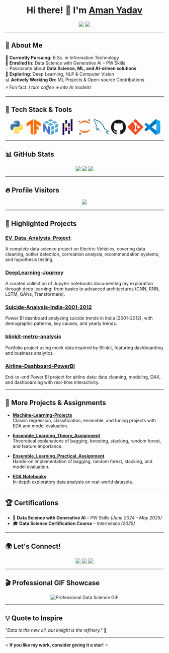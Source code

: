<h1 align="center">
  Hi there! 👋 I'm <a href="https://www.linkedin.com/in/aman-yadav-6b64b6253/" target="_blank">Aman Yadav</a>
</h1>

<p align="center">
  <img src="https://media.giphy.com/media/hvRJCLFzcasrR4ia7z/giphy.gif" width="40px"/>
  <img src="https://readme-typing-svg.herokuapp.com?font=Roboto&color=%23F7A41D&size=25&center=true&vCenter=true&width=550&lines=Aspiring+Data+Scientist+%7C+ML+Enthusiast;AI+%26+Data+Science+Explorer;Open+to+Collaboration!"/>
</p>

---

## 📌 **About Me**
🌱 **Currently Pursuing:** B.Sc. in Information Technology  
📖 **Enrolled In:** Data Science with Generative AI – PW Skills  
💡 Passionate about **Data Science, ML, and AI-driven solutions**  
🔬 **Exploring:** Deep Learning, NLP & Computer Vision  
📊 **Actively Working On:** ML Projects & Open-source Contributions  
⚡ Fun fact: *I turn coffee ☕ into AI models!*

---

## 🚀 **Tech Stack & Tools**
<p align="center">
  <img src="https://raw.githubusercontent.com/devicons/devicon/master/icons/python/python-original.svg" alt="python" width="50" height="50"/>
  <img src="https://raw.githubusercontent.com/devicons/devicon/master/icons/tensorflow/tensorflow-original.svg" alt="tensorflow" width="50" height="50"/>
  <img src="https://raw.githubusercontent.com/devicons/devicon/master/icons/numpy/numpy-original.svg" alt="numpy" width="50" height="50"/>
  <img src="https://raw.githubusercontent.com/devicons/devicon/master/icons/pandas/pandas-original.svg" alt="pandas" width="50" height="50"/>
  <img src="https://raw.githubusercontent.com/devicons/devicon/master/icons/jupyter/jupyter-original.svg" alt="jupyter" width="50" height="50"/>
  <img src="https://raw.githubusercontent.com/devicons/devicon/master/icons/mysql/mysql-original.svg" alt="mysql" width="50" height="50"/>
  <img src="https://raw.githubusercontent.com/devicons/devicon/master/icons/github/github-original.svg" alt="github" width="50" height="50"/>
  <img src="https://raw.githubusercontent.com/devicons/devicon/master/icons/git/git-original.svg" alt="git" width="50" height="50"/>
  <img src="https://raw.githubusercontent.com/devicons/devicon/master/icons/vscode/vscode-original.svg" alt="vscode" width="50" height="50"/>
</p>

---

## 📊 **GitHub Stats**
<div align="center">
  <img src="https://github-readme-stats.vercel.app/api?username=Amanyadav-07&show_icons=true&theme=radical" width="400">
  <img src="https://github-readme-streak-stats.herokuapp.com/?user=Amanyadav-07&theme=radical" width="400">
  <img src="https://github-readme-stats.vercel.app/api/top-langs/?username=Amanyadav-07&layout=compact&theme=radical" width="400"/>
</div>

---

## 🔥 **Profile Visitors**
<p align="center">
  <img src="https://komarev.com/ghpvc/?username=Amanyadav-07&label=Profile%20Views&color=brightgreen&style=flat" />
</p>

---

## 🚀 **Highlighted Projects**

### [EV_Data_Analysis_Project](https://github.com/Amanyadav-07/EV_Data_Analysis_Project)
A complete data science project on Electric Vehicles, covering data cleaning, outlier detection, correlation analysis, recommendation systems, and hypothesis testing.

### [DeepLearning-Journey](https://github.com/Amanyadav-07/DeepLearning-Journey)
A curated collection of Jupyter notebooks documenting my exploration through deep learning: from basics to advanced architectures (CNN, RNN, LSTM, GANs, Transformers).

### [Suicide-Analysis-India-2001-2012](https://github.com/Amanyadav-07/Suicide-Analysis-India-2001-2012)
Power BI dashboard analyzing suicide trends in India (2001–2012), with demographic patterns, key causes, and yearly trends.

### [blinkit-metro-analysis](https://github.com/Amanyadav-07/blinkit-metro-analysis)
Portfolio project using mock data inspired by Blinkit, featuring dashboarding and business analytics.

### [Airline-Dashboard-PowerBI](https://github.com/Amanyadav-07/Airline-Dashboard-PowerBI)
End-to-end Power BI project for airline data: data cleaning, modeling, DAX, and dashboarding with real-time interactivity.

---

## 📂 **More Projects & Assignments**

- **[Machine-Learning-Projects](https://github.com/Amanyadav-07/Machine-Learning-Projects)**  
  Classic regression, classification, ensemble, and tuning projects with EDA and model evaluation.

- **[Ensemble_Learning_Theory_Assignment](https://github.com/Amanyadav-07/Ensemble_Learning_Theory_Assignment)**  
  Theoretical explanations of bagging, boosting, stacking, random forest, and feature importance.

- **[Ensemble_Learning_Practical_Assignment](https://github.com/Amanyadav-07/Ensemble_Learning_Practical_Assignment)**  
  Hands-on implementation of bagging, random forest, stacking, and model evaluation.

- **[EDA Notebooks](https://github.com/Amanyadav-07/Machine-Learning-Projects/tree/main/EDA)**  
  In-depth exploratory data analysis on real-world datasets.

---

## 🏆 **Certifications**
- 🏅 **Data Science with Generative AI** – PW Skills *(June 2024 - May 2025)*  
- 🎓 **Data Science Certification Course** – Internshala *(2025)*  

---

## 🌍 **Let's Connect!**
<p align="center">
  <a href="https://www.linkedin.com/in/aman-yadav-6b64b6253/" target="_blank">
    <img src="https://img.shields.io/badge/LinkedIn-0A66C2?style=for-the-badge&logo=linkedin&logoColor=white"/>
  </a>
  <a href="https://github.com/Amanyadav-07" target="_blank">
    <img src="https://img.shields.io/badge/GitHub-181717?style=for-the-badge&logo=github&logoColor=white"/>
  </a>
  <a href="mailto:amanyadav32327@gmail.com">
    <img src="https://img.shields.io/badge/Email-D14836?style=for-the-badge&logo=gmail&logoColor=white"/>
  </a>
</p>

---

## 🎬 **Professional GIF Showcase**
<p align="center">
  <img src="https://media.giphy.com/media/13HgwGsXF0aiGY/giphy.gif" width="420" height="300" alt="Professional Data Science GIF"/>
</p>

---

## 💡 **Quote to Inspire**
_"Data is the new oil, but insight is the refinery."_ 🚀  

---

⭐ **If you like my work, consider giving it a star!** ⭐

